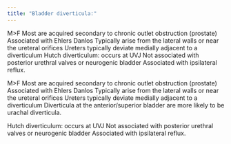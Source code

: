 ```yaml
---
title: "Bladder diverticula:"
---
```

M&gt;F
Most are acquired secondary to chronic outlet obstruction (prostate)
Associated with Ehlers Danlos
Typically arise from the lateral walls or near the ureteral orifices
Ureters typically deviate medially adjacent to a diverticulum
Hutch diverticulum: occurs at UVJ
Not associated with posterior urethral valves or neurogenic bladder
Associated with ipsilateral reflux.

M&gt;F
Most are acquired secondary to chronic outlet obstruction (prostate)
Associated with Ehlers Danlos
Typically arise from the lateral walls or near the ureteral orifices
Ureters typically deviate medially adjacent to a diverticulum
Diverticula at the anterior/superior bladder are more likely to be urachal diverticula.

Hutch diverticulum: occurs at UVJ
Not associated with posterior urethral valves or neurogenic bladder
Associated with ipsilateral reflux.

